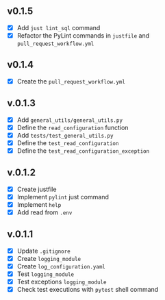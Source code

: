 v0.1.5
------
- [x] Add `just lint_sql` command 
- [x] Refactor the PyLint commands in `justfile` and `pull_request_workflow.yml`

v0.1.4
------
- [x] Create the `pull_request_workflow.yml`

v.0.1.3
------
- [x] Add `general_utils/general_utils.py`
- [x] Define the `read_configuration` function
- [x] Add `tests/test_general_utils.py`
- [x] Define the `test_read_configuration`
- [x] Define the `test_read_configuration_exception`

v.0.1.2
------
- [x] Create justfile
- [x] Implement `pylint` just command
- [x] Implement `help`
- [x] Add read from `.env`

v.0.1.1
------
- [x] Update `.gitignore`
- [x] Create `logging_module`
- [x] Create `log_configuration.yaml`
- [x] Test `logging_module`
- [x] Test exceptions `logging_module`
- [x] Check test executions with `pytest` shell command